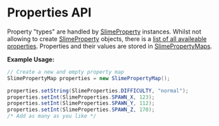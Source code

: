 # Properties API

Property "types" are handled by [SlimeProperty][1] instances. Whilst not allowing to create [SlimeProperty][1] objects, there is a [list of all availeable properties][2]. Properties and their values are stored in [SlimePropertyMaps][3].


**Example Usage:**
```java
// Create a new and empty property map
SlimePropertyMap properties = new SlimePropertyMap();

properties.setString(SlimeProperties.DIFFICULTY, "normal");
properties.setInt(SlimeProperties.SPAWN_X, 123);
properties.setInt(SlimeProperties.SPAWN_Y, 112);
properties.setInt(SlimeProperties.SPAWN_Z, 170);
/* Add as many as you like */
```


[1]: ../../slimeworldmanager-api/src/main/java/com/grinderwolf/swm/api/world/properties/SlimeProperty.java
[2]: ../../slimeworldmanager-api/src/main/java/com/grinderwolf/swm/api/world/properties/SlimeProperties.java
[3]: ../../slimeworldmanager-api/src/main/java/com/grinderwolf/swm/api/world/properties/SlimePropertyMap.java

